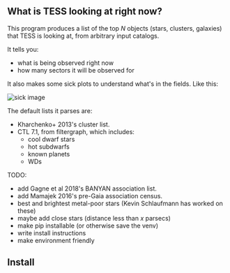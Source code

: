 What is TESS looking at right now?
----------

This program produces a list of the top _N_ objects (stars, clusters,
galaxies) that TESS is looking at, from arbitrary input catalogs.

It tells you:
* what is being observed right now
* how many sectors it will be observed for

It also makes some sick plots to understand what's in the fields. Like this:

![sick
image](https://github.com/lgbouma/tessmaps/blob/master/results/tess_rectmap_sector0_clusters.png)

The default lists it parses are:
* Kharchenko+ 2013's cluster list.
* CTL 7.1, from filtergraph, which includes:
	* cool dwarf stars
	* hot subdwarfs
	* known planets
	* WDs

TODO:
* add Gagne et al 2018's BANYAN association list.
* add Mamajek 2016's pre-Gaia association census.
* best and brightest metal-poor stars (Kevin Schlaufmann has worked on these)
* maybe add close stars (distance less than _x_ parsecs)
* make pip installable (or otherwise save the venv)
* write install instructions
* make environment friendly

Install
----------


